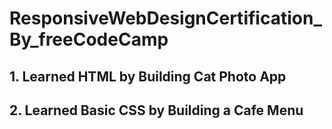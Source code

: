 # ResponsiveWebDesignCertification_By_freeCodeCamp

## 1. Learned HTML by Building Cat Photo App
## 2. Learned Basic CSS by Building a Cafe Menu